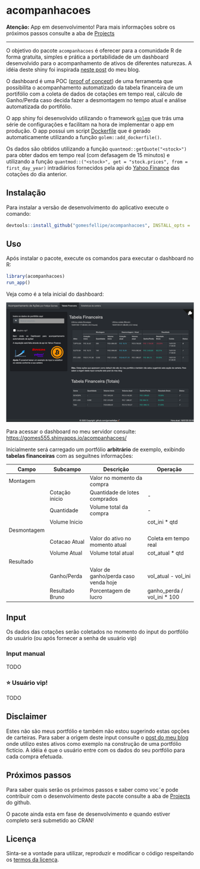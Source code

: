 
# acompanhacoes

**Atenção:** App em desenvolvimento! Para mais informações sobre os próximos passos consulte a aba de [Projects](https://github.com/gomesfellipe/acompanhacoes/projects)

---

O objetivo do pacote `acompanhacoes` é oferecer para a comunidade R de forma gratuita, simples e prática a portabilidade de um dashboard desenvolvido para o acompanhamento de ativos de diferentes naturezas. A idéia deste shiny foi inspirada [neste post](https://gomesfellipe.github.io/post/2020-03-25-investment-alert/investment-alert/) do meu blog. 

O dashboard é uma POC ([proof of concept](https://en.wikipedia.org/wiki/Proof_of_concept)) de uma ferramenta que possibilita o acompanhamento automatizado da tabela financeira de um portifólio com a coleta de dados de cotações em tempo real, cálculo de Ganho/Perda caso decida fazer a desmontagem no tempo atual e análise automatizada do portifólio.

O app shiny foi desenvolvido utilizando o framework [`golem`](https://thinkr-open.github.io/golem/index.html) que trás uma série de configurações e facilitam na hora de implementar o app em produção. O app possui um script [Dockerfile](https://github.com/gomesfellipe/acompanhacoes/blob/master/Dockerfile) que é gerado automaticamente utilizando a função `golem::add_dockerfile()`.

Os dados são obtidos utilizando a função `quantmod::getQuote("<stock>")` para obter dados em tempo real (com defasagem de 15 minutos) e utilizando a função `quantmod::("<stock>", get = "stock.prices", from = first_day_year)` intradiários fornecidos pela api do [Yahoo Finance](https://finance.yahoo.com/) das cotações do dia anterior. 

## Instalação

Para instalar a versão de desenvolvimento do aplicativo execute o comando:

``` r
devtools::install_github("gomesfellipe/acompanhacoes", INSTALL_opts = '--no-lock')
```

## Uso

Após instalar o pacote, execute os comandos para executar o dashboard no R:

``` r
library(acompanhacoes)
run_app()
```
Veja como é a tela inicial do dashboard:

![](inst/app/www/tela_inicial.png)

Para acessar o dashboard no meu servidor consulte: <https://gomes555.shinyapps.io/acompanhacoes/>

Inicialmente será carregado um portfólio __arbitrário__ de exemplo, exibindo **tabelas financeiras** com as seguitnes informações:

| Campo       | Subcampo        | Descrição                            | Operação                    |
|-------------|-----------------|--------------------------------------|-----------------------------|
| Montagem    |                 | Valor no momento da compra           |                             |
|             | Cotação inicio  | Quantidade de lotes comprados        | -                           |
|             | Quantidade      | Volume total da compra               | -                           |
|             | Volume Inicio   |                                      | cot_ini * qtd               |
| Desmontagem |                 |                                      |                             |
|             | Cotacao Atual   | Valor do ativo no momento atual      | Coleta em tempo real        |
|             | Volume Atual    | Volume total atual                   | cot_atual * qtd             |
| Resultado   |                 |                                      |                             |
|             | Ganho/Perda     | Valor de ganho/perda caso venda hoje | vol_atual - vol_ini         |
|             | Resultado Bruno | Porcentagem de lucro                 | ganho_perda / vol_ini * 100 |


## Input

Os dados das cotações serão coletados no momento do input do portfólio do usuário (ou após fornecer a senha de usuário vip)

### Input manual

TODO

### ⭐  **Usuário vip!**

TODO

## Disclaimer

Estes não são meus portfólio e também não estou sugerindo estas opções de carteiras. Para saber a origem deste input consulte o [post do meu blog](https://gomesfellipe.github.io/post/2020-03-25-investment-alert/investment-alert/) onde utilizo estes ativos como exemplo na construção de uma portfólio fictício. A idéia é que o usuário entre com os dados do seu portfólio para cada compra efetuada.


## Próximos passos

Para saber quais serão os próximos passos e saber como voc˜e pode contribuir com o desenvolvimento deste pacote consulte a aba de [Projects](https://github.com/gomesfellipe/acompanhacoes/projects) do github.

O pacote ainda esta em fase de desenvolvimento e quando estiver completo será submetido ao CRAN!

## Licença

Sinta-se a vontade para utilizar, reproduzir e modificar o código respeitando os [termos da licença](https://github.com/gomesfellipe/acompanhacoes/blob/master/LICENSE.md). 
